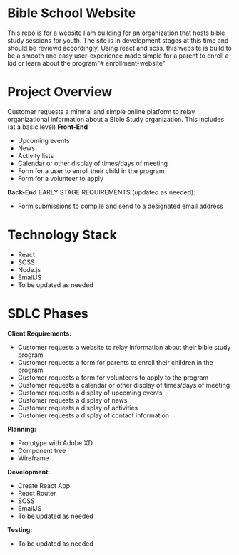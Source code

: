 # Bible School Website
This repo is for a website I am building for an organization that hosts bible study sessions for youth. The site is in development stages at this time and should be reviewd accordingly. Using react and scss, this website is build to be a smooth and easy user-experience made simple for a parent to enroll a kid or learn about the program"# enrollment-website" 


# Project Overview
Customer requests a minmal and simple online platform to relay organizational information about a Bible Study organization. This includes (at a basic level) 
<b>Front-End</b>
- Upcoming events
- News
- Activity lists
- Calendar or other display of times/days of meeting
- Form for a user to enroll their child in the program
- Form for a volunteer to apply

<b>Back-End</b>
EARLY STAGE REQUIREMENTS (updated as needed):
- Form submissions to compile and send to a designated email address

# Technology Stack
- React
- SCSS
- Node.js
- EmailJS
- To be updated as needed

# SDLC Phases
<b>Client Requirements:</b>
- Customer requests a website to relay information about their bible study program
- Customer requests a form for parents to enroll their children in the program
- Customer requests a form for volunteers to apply to the program
- Customer requests a calendar or other display of times/days of meeting
- Customer requests a display of upcoming events
- Customer requests a display of news
- Customer requests a display of activities
- Customer requests a display of contact information

<b>Planning:</b>
- Prototype with Adobe XD
- Component tree
- Wireframe

<b>Development:</b>
- Create React App
- React Router
- SCSS
- EmailJS
- To be updated as needed

<b>Testing:</b>
- To be updated as needed